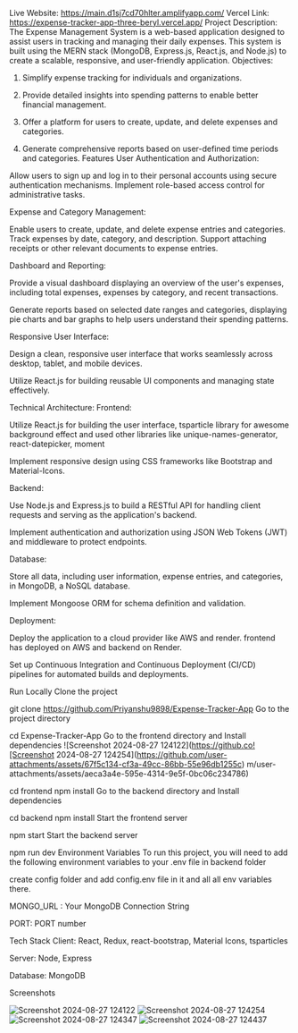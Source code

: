 Live Website: https://main.d1sj7cd70hlter.amplifyapp.com/
Vercel Link: https://expense-tracker-app-three-beryl.vercel.app/
Project Description:
The Expense Management System is a web-based application designed to assist users in tracking and managing their daily expenses. This system is built using the MERN stack (MongoDB, Express.js, React.js, and Node.js) to create a scalable, responsive, and user-friendly application.
Objectives:
1. Simplify expense tracking for individuals and organizations.

2. Provide detailed insights into spending patterns to enable better financial management.

3. Offer a platform for users to create, update, and delete expenses and categories.

4. Generate comprehensive reports based on user-defined time periods and categories.
Features
User Authentication and Authorization:

Allow users to sign up and log in to their personal accounts using secure authentication mechanisms. Implement role-based access control for administrative tasks.

Expense and Category Management:

Enable users to create, update, and delete expense entries and categories. Track expenses by date, category, and description. Support attaching receipts or other relevant documents to expense entries.

Dashboard and Reporting:

Provide a visual dashboard displaying an overview of the user's expenses, including total expenses, expenses by category, and recent transactions.

Generate reports based on selected date ranges and categories, displaying pie charts and bar graphs to help users understand their spending patterns.

Responsive User Interface:

Design a clean, responsive user interface that works seamlessly across desktop, tablet, and mobile devices.

Utilize React.js for building reusable UI components and managing state effectively.

Technical Architecture:
Frontend:

Utilize React.js for building the user interface, tsparticle library for awesome background effect and used other libraries like unique-names-generator, react-datepicker, moment

Implement responsive design using CSS frameworks like Bootstrap and Material-Icons.

Backend:

Use Node.js and Express.js to build a RESTful API for handling client requests and serving as the application's backend.

Implement authentication and authorization using JSON Web Tokens (JWT) and middleware to protect endpoints.

Database:

Store all data, including user information, expense entries, and categories, in MongoDB, a NoSQL database.

Implement Mongoose ORM for schema definition and validation.

Deployment:

Deploy the application to a cloud provider like AWS and render. frontend has deployed on AWS and backend on Render.

Set up Continuous Integration and Continuous Deployment (CI/CD) pipelines for automated builds and deployments.

Run Locally
Clone the project

  git clone https://github.com/Priyanshu9898/Expense-Tracker-App
Go to the project directory

  cd Expense-Tracker-App
Go to the frontend directory and Install dependencies
![Screenshot 2024-08-27 124122](https://github.co![Screenshot 2024-08-27 124254](https://github.com/user-attachments/assets/67f5c134-cf3a-49cc-86bb-55e96db1255c)
m/user-attachments/assets/aeca3a4e-595e-4314-9e5f-0bc06c234786)

  cd frontend
  npm install
Go to the backend directory and Install dependencies

  cd backend
  npm install
Start the frontend server

  npm start
Start the backend server

  npm run dev
Environment Variables
To run this project, you will need to add the following environment variables to your .env file in backend folder

create config folder and add config.env file in it and all all env variables there.

MONGO_URL : Your MongoDB Connection String

PORT: PORT number

Tech Stack
Client: React, Redux, react-bootstrap, Material Icons, tsparticles


Server: Node, Express

Database: MongoDB

Screenshots

![Screenshot 2024-08-27 124122](https://github.com/user-attachments/assets/4086467d-e489-4d0c-9453-8411d414329b)
![Screenshot 2024-08-27 124254](https://github.com/user-attachments/assets/466a408b-bc08-4374-8936-dd0fe4a3434c)
![Screenshot 2024-08-27 124347](https://github.com/user-attachments/assets/852a9516-a595-4651-bbaf-ed4595c55f3f)
![Screenshot 2024-08-27 124437](https://github.com/user-attachments/assets/99365054-7fa5-4117-a088-2317464787d7)
